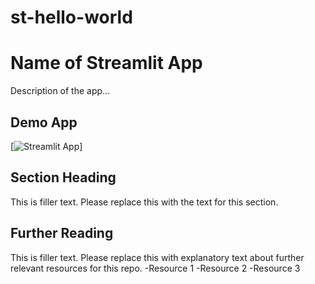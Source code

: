 # st-hello-world

# Name of Streamlit App
Description of the app...
## Demo App 
[![Streamlit App](<https://static.streamlit.io/badges/streamlit_badget_black_white.svg>)]
## Section Heading
This is filler text. Please replace this with the text for this section.
## Further Reading
This is filler text. Please replace this with explanatory text about further relevant resources for this repo.
-Resource 1
-Resource 2
-Resource 3
